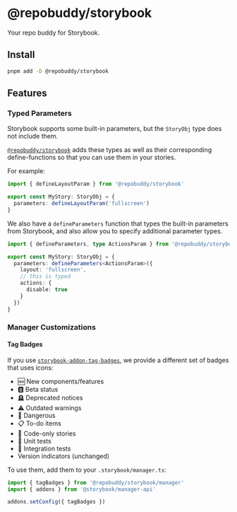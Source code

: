 # @repobuddy/storybook

Your repo buddy for Storybook.

## Install

```bash
pnpm add -D @repobuddy/storybook
```

## Features

### Typed Parameters

Storybook supports some built-in parameters, but the `StoryObj` type does not include them.

[`@repobuddy/storybook`] adds these types as well as their corresponding define-functions so that you can use them in your stories.

For example:

```ts
import { defineLayoutParam } from '@repobuddy/storybook'

export const MyStory: StoryObj = {
  parameters: defineLayoutParam('fullscreen')
}
```

We also have a `defineParameters` function that types the built-in parameters from Storybook,
and also allow you to specify additional parameter types.

```ts
import { defineParameters, type ActionsParam } from '@repobuddy/storybook'

export const MyStory: StoryObj = {
  parameters: defineParameters<ActionsParam>({
    layout: 'fullscreen',
    // this is typed
    actions: {
      disable: true
    }
  })
}
```

### Manager Customizations

#### Tag Badges

If you use [`storybook-addon-tag-badges`],
we provide a different set of badges that uses icons:

- 🆕 New components/features
- 🅱️ Beta status
- 🪦 Deprecated notices
- ⚠️ Outdated warnings
- 🚨 Dangerous
- 📋 To-do items
- 📝 Code-only stories
- 🧪 Unit tests
- 🔄 Integration tests
- Version indicators (unchanged)

To use them, add them to your `.storybook/manager.ts`:

```ts
import { tagBadges } from '@repobuddy/storybook/manager'
import { addons } from '@storybook/manager-api'

addons.setConfig({ tagBadges })
```

[`@repobuddy/storybook`]: https://github.com/repobuddy/storybook
[`storybook-addon-tag-badges`]: https://github.com/Sidnioulz/storybook-addon-tag-badges
